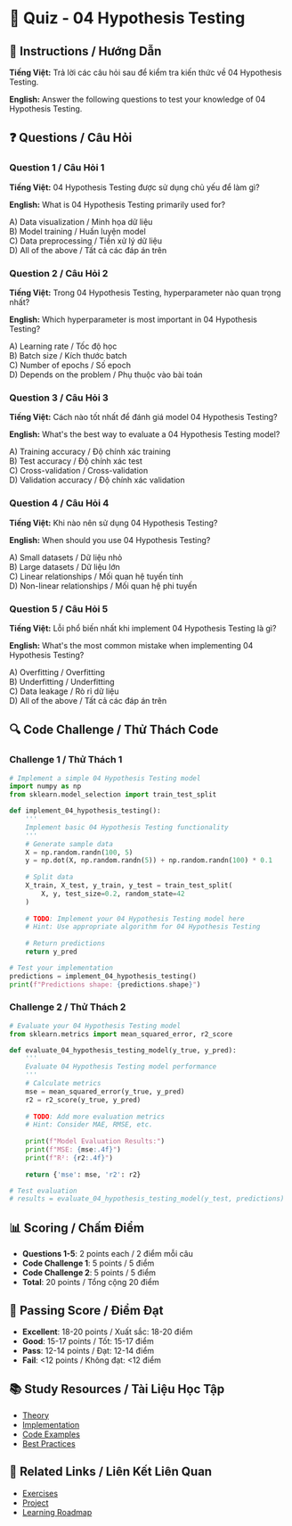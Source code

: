 # 🧠 Quiz - 04 Hypothesis Testing

## 📝 Instructions / Hướng Dẫn

**Tiếng Việt:** Trả lời các câu hỏi sau để kiểm tra kiến thức về 04 Hypothesis Testing.

**English:** Answer the following questions to test your knowledge of 04 Hypothesis Testing.

## ❓ Questions / Câu Hỏi

### Question 1 / Câu Hỏi 1
**Tiếng Việt:** 04 Hypothesis Testing được sử dụng chủ yếu để làm gì?

**English:** What is 04 Hypothesis Testing primarily used for?

A) Data visualization / Minh họa dữ liệu  
B) Model training / Huấn luyện model  
C) Data preprocessing / Tiền xử lý dữ liệu  
D) All of the above / Tất cả các đáp án trên

### Question 2 / Câu Hỏi 2
**Tiếng Việt:** Trong 04 Hypothesis Testing, hyperparameter nào quan trọng nhất?

**English:** Which hyperparameter is most important in 04 Hypothesis Testing?

A) Learning rate / Tốc độ học  
B) Batch size / Kích thước batch  
C) Number of epochs / Số epoch  
D) Depends on the problem / Phụ thuộc vào bài toán

### Question 3 / Câu Hỏi 3
**Tiếng Việt:** Cách nào tốt nhất để đánh giá model 04 Hypothesis Testing?

**English:** What's the best way to evaluate a 04 Hypothesis Testing model?

A) Training accuracy / Độ chính xác training  
B) Test accuracy / Độ chính xác test  
C) Cross-validation / Cross-validation  
D) Validation accuracy / Độ chính xác validation

### Question 4 / Câu Hỏi 4
**Tiếng Việt:** Khi nào nên sử dụng 04 Hypothesis Testing?

**English:** When should you use 04 Hypothesis Testing?

A) Small datasets / Dữ liệu nhỏ  
B) Large datasets / Dữ liệu lớn  
C) Linear relationships / Mối quan hệ tuyến tính  
D) Non-linear relationships / Mối quan hệ phi tuyến

### Question 5 / Câu Hỏi 5
**Tiếng Việt:** Lỗi phổ biến nhất khi implement 04 Hypothesis Testing là gì?

**English:** What's the most common mistake when implementing 04 Hypothesis Testing?

A) Overfitting / Overfitting  
B) Underfitting / Underfitting  
C) Data leakage / Rò rỉ dữ liệu  
D) All of the above / Tất cả các đáp án trên

## 🔍 Code Challenge / Thử Thách Code

### Challenge 1 / Thử Thách 1
```python
# Implement a simple 04 Hypothesis Testing model
import numpy as np
from sklearn.model_selection import train_test_split

def implement_04_hypothesis_testing():
    '''
    Implement basic 04 Hypothesis Testing functionality
    '''
    # Generate sample data
    X = np.random.randn(100, 5)
    y = np.dot(X, np.random.randn(5)) + np.random.randn(100) * 0.1
    
    # Split data
    X_train, X_test, y_train, y_test = train_test_split(
        X, y, test_size=0.2, random_state=42
    )
    
    # TODO: Implement your 04 Hypothesis Testing model here
    # Hint: Use appropriate algorithm for 04 Hypothesis Testing
    
    # Return predictions
    return y_pred

# Test your implementation
predictions = implement_04_hypothesis_testing()
print(f"Predictions shape: {predictions.shape}")
```

### Challenge 2 / Thử Thách 2
```python
# Evaluate your 04 Hypothesis Testing model
from sklearn.metrics import mean_squared_error, r2_score

def evaluate_04_hypothesis_testing_model(y_true, y_pred):
    '''
    Evaluate 04 Hypothesis Testing model performance
    '''
    # Calculate metrics
    mse = mean_squared_error(y_true, y_pred)
    r2 = r2_score(y_true, y_pred)
    
    # TODO: Add more evaluation metrics
    # Hint: Consider MAE, RMSE, etc.
    
    print(f"Model Evaluation Results:")
    print(f"MSE: {mse:.4f}")
    print(f"R²: {r2:.4f}")
    
    return {'mse': mse, 'r2': r2}

# Test evaluation
# results = evaluate_04_hypothesis_testing_model(y_test, predictions)
```

## 📊 Scoring / Chấm Điểm

- **Questions 1-5**: 2 points each / 2 điểm mỗi câu
- **Code Challenge 1**: 5 points / 5 điểm
- **Code Challenge 2**: 5 points / 5 điểm
- **Total**: 20 points / Tổng cộng 20 điểm

## 🎯 Passing Score / Điểm Đạt

- **Excellent**: 18-20 points / Xuất sắc: 18-20 điểm
- **Good**: 15-17 points / Tốt: 15-17 điểm  
- **Pass**: 12-14 points / Đạt: 12-14 điểm
- **Fail**: <12 points / Không đạt: <12 điểm

## 📚 Study Resources / Tài Liệu Học Tập

- [Theory](./THEORY_04_hypothesis_testing.md)
- [Implementation](./IMPLEMENTATION_04_hypothesis_testing.md)
- [Code Examples](./CODE_EXAMPLES_04_hypothesis_testing.md)
- [Best Practices](./BEST_PRACTICES_04_hypothesis_testing.md)

## 🔗 Related Links / Liên Kết Liên Quan

- [Exercises](./EXERCISES_04_hypothesis_testing.md)
- [Project](./PROJECT_04_hypothesis_testing.md)
- [Learning Roadmap](./LEARNING_ROADMAP_04_hypothesis_testing.md)
